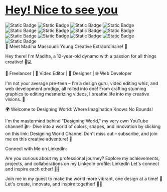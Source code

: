 <h1><span style="color: blue; font-size: 36px;"><a href='https://github.com/MadihaMassoudi'>Hey! Nice to see you</a></span></h1>
<div><img alt="Static Badge" src="https://img.shields.io/badge/JavaScript-blue"> <img alt="Static Badge" src="https://img.shields.io/badge/TypeJS-yellow"> <img alt="Static Badge" src="https://img.shields.io/badge/ReactJS-pink"> <img alt="Static Badge" src="https://img.shields.io/badge/HTML-orange"> <img alt="Static Badge" src="https://img.shields.io/badge/NodeJS-violet"> <img alt="Static Badge" src="https://img.shields.io/badge/Bootstrap-purple"> <img alt="Static Badge" src="https://img.shields.io/badge/CSS-grey"> <img alt="Static Badge" src="https://img.shields.io/badge/Adobe Photoshop-violet"> <img alt="Static Badge" src="https://img.shields.io/badge/Filmora-darkblue"> <img alt="Static Badge" src="https://img.shields.io/badge/CapCut-cyan"> <img alt="Static Badge" src="https://img.shields.io/badge/Adobe%20Premiere%20Pro-black"> <img alt="Static Badge" src="https://img.shields.io/badge/Adobe%20Illustrator-darkpurple"> <img alt="Static Badge" src="https://img.shields.io/badge/Canva-lightblue"></div>
🌟 Meet Madiha Massoudi: Young Creative Extraordinaire! 🌟

Hey there! I'm Madiha, a 12-year-old dynamo with a passion for all things creative! 🎨💻

💼 Freelancer | 🎥 Video Editor | 🎨 Designer | 🌐 Web Developer

I'm not your average pre-teen – I'm a design guru, video editing whiz, and web development prodigy, all rolled into one! From crafting stunning graphics to editing mesmerizing videos, I breathe life into my creative visions. 💫

🌍 Welcome to Designing World: Where Imagination Knows No Bounds!

I'm the mastermind behind "Designing World," my very own YouTube channel! 🎬✨ Dive into a world of colors, shapes, and innovation by clicking on this link: Designing World Channel Don't miss out – subscribe, and join me on this creative adventure! 🚀

Connect with Me on LinkedIn:

Are you curious about my professional journey? Explore my achievements, projects, and collaborations on my LinkedIn profile: LinkedIn Let's connect and inspire each other! 🤝✨

Join me in my quest to make the world more vibrant, one design at a time! 🎉 Let's create, innovate, and inspire together! 🚀🎨
